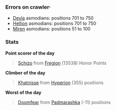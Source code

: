 ### Errors on crawler·
- [Deyla](/#/ranking/Deyla) asmodians: positions 701 to 750
- [Hellion](/#/ranking/Hellion) asmodians: positions 701 to 750
- [Miren](/#/ranking/Miren) asmodians: positions 51 to 100


### Stats

**Point scorer of the day**
>[Schizo](/#/character/Fregion/9739) from [Fregion](/#/ranking/Fregion)  (13538) Honor Points


**Climber of the day**
>[Khatnisse](/#/character/Hyperion/135894) from [Hyperion](/#/ranking/Hyperion)  (355) positions


**Worst of the day**
>[Doomfear](/#/character/Padmarashka/22400) from [Padmarashka](/#/ranking/Padmarashka)  (-11) positions


